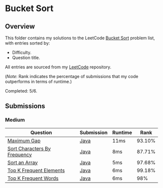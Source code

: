# Bucket Sort

## Overview
This folder contains my solutions to the LeetCode [Bucket Sort](https://leetcode.com/problem-list/bucket-sort/) problem list,
with entries sorted by:
- Difficulty.
- Question title.

All entries are sourced from my [LeetCode](https://github.com/shumarb/leetcode) repository.

(*Note*: Rank indicates the percentage of submissions that my code outperforms in terms of runtime.)

Completed: 5/6.

## Submissions
### Medium
| Question                                                                                                | Submission                                                                                            | Runtime | Rank   |
|---------------------------------------------------------------------------------------------------------|-------------------------------------------------------------------------------------------------------|---------|--------|
| [Maximum Gap](https://leetcode.com/problems/maximum-gap/description/)                                   | [Java](https://github.com/shumarb/leetcode/blob/main/submissions/MaximumGap.java)                | 11ms    | 93.10% |
| [Sort Characters By Frequency](https://leetcode.com/problems/sort-characters-by-frequency/description/) | [Java](https://github.com/shumarb/leetcode/blob/main/submissions/SortCharactersByFrequency.java) | 8ms     | 87.71% |
| [Sort an Array](https://leetcode.com/problems/sort-an-array/description/)                               | [Java](https://github.com/shumarb/leetcode/blob/main/submissions/SortAnArray.java)               | 5ms     | 97.68% |
| [Top K Frequent Elements](https://leetcode.com/problems/top-k-frequent-elements/description/)           | [Java](https://github.com/shumarb/leetcode/blob/main/submissions/TopKFrequentElements.java)      | 6ms     | 99.18% |
| [Top K Frequent Words](https://leetcode.com/problems/top-k-frequent-words/description/)                 | [Java](https://github.com/shumarb/leetcode/blob/main/submissions/TopKFrequentWords.java)         | 6ms     | 98%    | 

